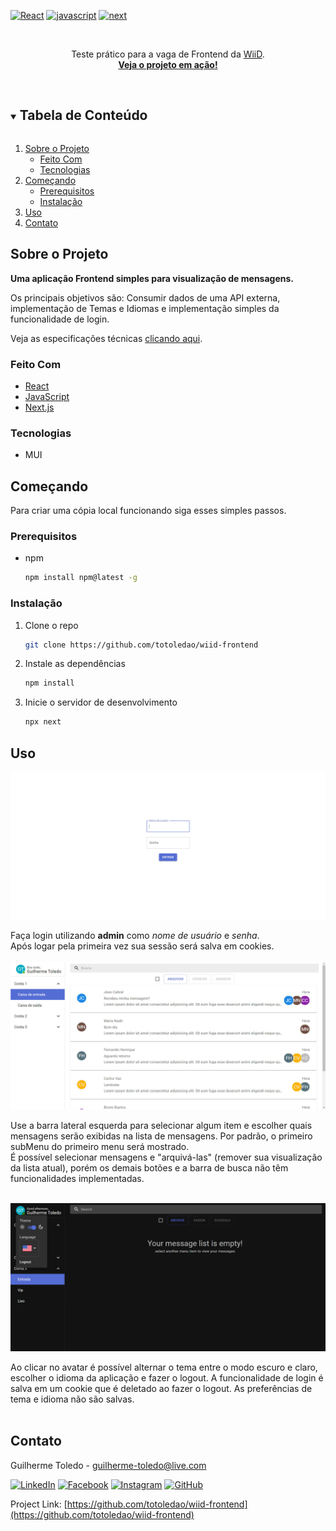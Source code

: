 [![React][react-shield]][react-url]
[![javascript][javascript-shield]][javascript-url]
[![next][next-shield]][next-url]
<!-- PROJECT -->
<br>
<p align="center">  

  <p align="center">
    Teste prático para a vaga de Frontend da <a href="https://wi-id.com/">WiiD</a>.
    <br>
    <a href="https://wiid-frontend.vercel.app/"><strong>Veja o projeto em ação!</strong></a>    
  </p>
</p>
<br>

<!-- TABLE OF CONTENTS -->
<details open="open">
  <summary><h2 style="display: inline-block">Tabela de Conteúdo</h2></summary>
  <ol>
    <li>
      <a href="#sobre-o-projeto">Sobre o Projeto</a>
      <ul>
        <li><a href="#feito-com">Feito Com</a></li>
        <li><a href="#tecnologias">Tecnologias</a></li>
      </ul>
    </li>
    <li>
      <a href="#começando">Começando</a>
      <ul>
        <li><a href="#prerequisitos">Prerequisitos</a></li>
        <li><a href="#instalação">Instalação</a></li>
      </ul>
    </li>    
    <li><a href="#uso">Uso</a></li>
    <li><a href="#contato">Contato</a></li>    
  </ol>
</details>



<!-- ABOUT THE PROJECT -->
## Sobre o Projeto

**Uma aplicação Frontend simples para visualização de mensagens.**

Os principais objetivos são: Consumir dados de uma API externa, implementação de Temas e Idiomas e implementação simples da funcionalidade de login.

Veja as especificações técnicas [clicando aqui](https://github.com/workinideas/vagafrontendteste).
<br>

### Feito Com

* [React][react-url]
* [JavaScript][javascript-url]
* [Next.js][next-url]

### Tecnologias
  * MUI

<!-- GETTING STARTED -->
## Começando

Para criar uma cópia local funcionando siga esses simples passos.

### Prerequisitos

* npm
  ```sh
  npm install npm@latest -g
  ```

### Instalação

1. Clone o repo
   ```sh
   git clone https://github.com/totoledao/wiid-frontend
   ```
2. Instale as dependências
   ```sh
   npm install
   ```
3. Inicie o servidor de desenvolvimento
   ```sh
   npx next
   ```

<!-- uso EXAMPLES -->
## Uso
  <a>
    <img src="readmeAssets\login.jpg"
    alt="Login" width="600">
  </a>

Faça login utilizando **admin** como *nome de usuário* e *senha*.
<br>Após logar pela primeira vez sua sessão será salva em cookies.
<br>
<br>
  <a>
    <img src="readmeAssets\home.jpg"
    alt="Home" width="600">
  </a>
  
  Use a barra lateral esquerda para selecionar algum item e escolher quais mensagens serão exibidas na lista de mensagens. Por padrão, o primeiro subMenu do primeiro menu será mostrado.
  <br>É possível selecionar mensagens e "arquivá-las" (remover sua visualização da lista atual), porém os demais botões e a barra de busca não têm funcionalidades implementadas.
  <br>
  <br>
  
   <a>
    <img src="readmeAssets\darkmodeAndLanguage.jpg"
    alt="Tema e Idioma" width="600">
  </a>

  Ao clicar no avatar é possível alternar o tema entre o modo escuro e claro, escolher o idioma da aplicação e fazer o logout. A funcionalidade de login é salva em um cookie que é deletado ao fazer o logout. As preferências de tema e idioma não são salvas.
<br>
<br>

<!-- CONTACT -->
## Contato

Guilherme Toledo - guilherme-toledo@live.com

[![LinkedIn](https://img.shields.io/badge/LinkedIn-0077B5?style=for-the-badge&logo=linkedin&logoColor=white)](https://www.linkedin.com/in/guilhermemtoledo/)
[![Facebook](https://img.shields.io/badge/Facebook-1877F2?style=for-the-badge&logo=facebook&logoColor=white)](https://www.facebook.com/totoledao)
[![Instagram](https://img.shields.io/badge/Instagram-E4405F?style=for-the-badge&logo=instagram&logoColor=white)](https://www.instagram.com/totoledao)
[![GitHub](https://img.shields.io/badge/GitHub-100000?style=for-the-badge&logo=github&logoColor=whit)](https://www.github.com/totoledao)


Project Link: [https://github.com/totoledao/wiid-frontend](https://github.com/totoledao/wiid-frontend)

<!-- MARKDOWN LINKS & BADGES -->
[linkedin-shield]: https://img.shields.io/badge/-LinkedIn-black.svg?style=for-the-badge&logo=linkedin&colorB=0e76a8
[linkedin-url]: http://www.linkedin.com/in/guilhermemtoledo

[react-shield]:https://img.shields.io/badge/React-20232A?style=for-the-badge&logo=react&logoColor=61DAFB
[react-url]: https://reactjs.org/

[javascript-shield]: https://img.shields.io/badge/javascript-%23323330.svg?style=for-the-badge&logo=javascript&logoColor=%23F7DF1E
[javascript-url]: https://www.javascript.com/

[next-shield]: https://img.shields.io/badge/Next-black?style=for-the-badge&logo=next.js&logoColor=white
[next-url]: https://nextjs.org/

